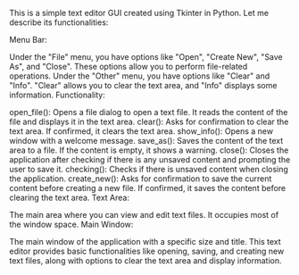 This is a simple text editor GUI created using Tkinter in Python. Let me describe its functionalities:

Menu Bar:

Under the "File" menu, you have options like "Open", "Create New", "Save As", and "Close". These options allow you to perform file-related operations.
Under the "Other" menu, you have options like "Clear" and "Info". "Clear" allows you to clear the text area, and "Info" displays some information.
Functionality:

open_file(): Opens a file dialog to open a text file. It reads the content of the file and displays it in the text area.
clear(): Asks for confirmation to clear the text area. If confirmed, it clears the text area.
show_info(): Opens a new window with a welcome message.
save_as(): Saves the content of the text area to a file. If the content is empty, it shows a warning.
close(): Closes the application after checking if there is any unsaved content and prompting the user to save it.
checking(): Checks if there is unsaved content when closing the application.
create_new(): Asks for confirmation to save the current content before creating a new file. If confirmed, it saves the content before clearing the text area.
Text Area:

The main area where you can view and edit text files. It occupies most of the window space.
Main Window:

The main window of the application with a specific size and title.
This text editor provides basic functionalities like opening, saving, and creating new text files, along with options to clear the text area and display information.
